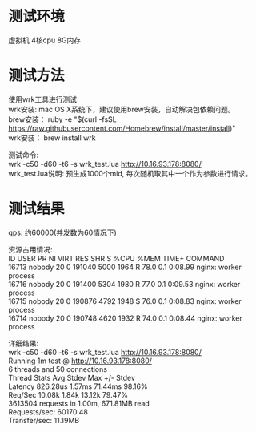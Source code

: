 
测试环境
========
虚拟机 4核cpu 8G内存  

测试方法
========
使用wrk工具进行测试  
wrk安装:
    mac OS X系统下，建议使用brew安装，自动解决包依赖问题。  
    brew安装： ruby -e "$(curl -fsSL https://raw.githubusercontent.com/Homebrew/install/master/install)"  
    wrk安装：  brew install wrk

测试命令:  
    wrk -c50 -d60 -t6 -s wrk_test.lua http://10.16.93.178:8080/  
    wrk_test.lua说明: 预生成1000个mid, 每次随机取其中一个作为参数进行请求。

测试结果
========
qps: 约60000(并发数为60情况下)

资源占用情况:  
   ID USER      PR  NI    VIRT    RES    SHR S  %CPU %MEM     TIME+ COMMAND  
16713 nobody    20   0  191040   5000   1964 R  78.0  0.1   0:08.99 nginx: worker process  
16716 nobody    20   0  191400   5304   1980 R  77.0  0.1   0:09.53 nginx: worker process  
16715 nobody    20   0  190876   4792   1948 S  76.0  0.1   0:08.83 nginx: worker process  
16714 nobody    20   0  190748   4620   1932 R  74.0  0.1   0:08.44 nginx: worker process  

详细结果:  
wrk -c50 -d60 -t6 -s wrk_test.lua http://10.16.93.178:8080/  
Running 1m test @ http://10.16.93.178:8080/  
  6 threads and 50 connections  
  Thread Stats   Avg      Stdev     Max   +/- Stdev  
  Latency   826.28us    1.57ms  71.44ms   98.16%  
  Req/Sec    10.08k     1.84k   13.12k    79.47%  
  3613504 requests in 1.00m, 671.81MB read  
  Requests/sec:  60170.48  
  Transfer/sec:     11.19MB


